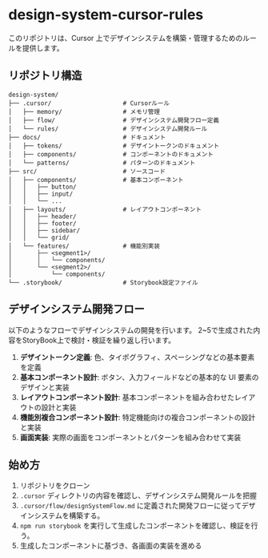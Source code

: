 # design-system-cursor-rules

このリポジトリは、Cursor 上でデザインシステムを構築・管理するためのルールを提供します。


## リポジトリ構造

```
design-system/
├── .cursor/                    # Cursorルール
│   ├── memory/                 # メモリ管理
│   ├── flow/                   # デザインシステム開発フロー定義
│   └── rules/                  # デザインシステム開発ルール
├── docs/                       # ドキュメント
│   ├── tokens/                 # デザイントークンのドキュメント
│   ├── components/             # コンポーネントのドキュメント
│   └── patterns/               # パターンのドキュメント
├── src/                        # ソースコード
│   ├── components/             # 基本コンポーネント
│   │   ├── button/             
│   │   ├── input/             
│   │   └── ...                 
│   ├── layouts/                # レイアウトコンポーネント
│   │   ├── header/             
│   │   ├── footer/             
│   │   ├── sidebar/            
│   │   └── grid/               
│   └── features/               # 機能別実装
│       ├── <segment1>/         
│       │   └── components/     
│       └── <segment2>/         
│           └── components/    
└── .storybook/                 # Storybook設定ファイル
```

## デザインシステム開発フロー

以下のようなフローでデザインシステムの開発を行います。
2~5で生成された内容をStoryBook上で検討・検証を繰り返し行います。

1. **デザイントークン定義**: 色、タイポグラフィ、スペーシングなどの基本要素を定義
2. **基本コンポーネント設計**: ボタン、入力フィールドなどの基本的な UI 要素のデザインと実装
3. **レイアウトコンポーネント設計**: 基本コンポーネントを組み合わせたレイアウトの設計と実装
4. **機能別複合コンポーネント設計**: 特定機能向けの複合コンポーネントの設計と実装
5. **画面実装**: 実際の画面をコンポーネントとパターンを組み合わせて実装

## 始め方

1. リポジトリをクローン
2. `.cursor` ディレクトリの内容を確認し、デザインシステム開発ルールを把握
3. `.cursor/flow/designSystemFlow.md` に定義された開発フローに従ってデザインシステムを構築する。
4. `npm run storybook` を実行して生成したコンポーネントを確認し、検証を行う。
5. 生成したコンポーネントに基づき、各画面の実装を進める
